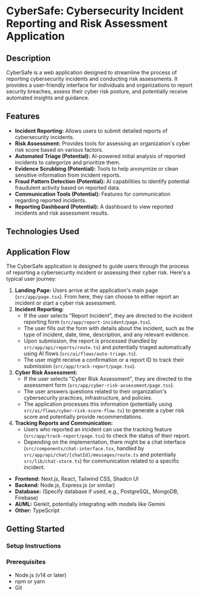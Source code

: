 # CyberSafe: Cybersecurity Incident Reporting and Risk Assessment Application

## Description

CyberSafe is a web application designed to streamline the process of reporting cybersecurity incidents and conducting risk assessments. It provides a user-friendly interface for individuals and organizations to report security breaches, assess their cyber risk posture, and potentially receive automated insights and guidance.

## Features

*   **Incident Reporting:** Allows users to submit detailed reports of cybersecurity incidents.
*   **Risk Assessment:** Provides tools for assessing an organization's cyber risk score based on various factors.
*   **Automated Triage (Potential):** AI-powered initial analysis of reported incidents to categorize and prioritize them.
*   **Evidence Scrubbing (Potential):** Tools to help anonymize or clean sensitive information from incident reports.
*   **Fraud Pattern Detection (Potential):** AI capabilities to identify potential fraudulent activity based on reported data.
*   **Communication Tools (Potential):** Features for communication regarding reported incidents.
*   **Reporting Dashboard (Potential):** A dashboard to view reported incidents and risk assessment results.

## Technologies Used

## Application Flow

The CyberSafe application is designed to guide users through the process of reporting a cybersecurity incident or assessing their cyber risk. Here's a typical user journey:

1.  **Landing Page:** Users arrive at the application's main page (`src/app/page.tsx`). From here, they can choose to either report an incident or start a cyber risk assessment.
2.  **Incident Reporting:**
    *   If the user selects "Report Incident", they are directed to the incident reporting form (`src/app/report-incident/page.tsx`).
    *   The user fills out the form with details about the incident, such as the type of incident, date, time, description, and any relevant evidence.
    *   Upon submission, the report is processed (handled by `src/app/api/reports/route.ts`) and potentially triaged automatically using AI flows (`src/ai/flows/auto-triage.ts`).
    *   The user might receive a confirmation or a report ID to track their submission (`src/app/track-report/page.tsx`).
3.  **Cyber Risk Assessment:**
    *   If the user selects "Cyber Risk Assessment", they are directed to the assessment form (`src/app/cyber-risk-assessment/page.tsx`).
    *   The user answers questions related to their organization's cybersecurity practices, infrastructure, and policies.
    *   The application processes this information (potentially using `src/ai/flows/cyber-risk-score-flow.ts`) to generate a cyber risk score and potentially provide recommendations.
4.  **Tracking Reports and Communication:**
    *   Users who reported an incident can use the tracking feature (`src/app/track-report/page.tsx`) to check the status of their report.
    *   Depending on the implementation, there might be a chat interface (`src/components/chat-interface.tsx`, handled by `src/app/api/chat/[chatId]/messages/route.ts` and potentially `src/lib/chat-store.ts`) for communication related to a specific incident.


*   **Frontend:** Next.js, React, Tailwind CSS, Shadcn UI
*   **Backend:** Node.js, Express.js (or similar)
*   **Database:** (Specify database if used, e.g., PostgreSQL, MongoDB, Firebase)
*   **AI/ML:** Genkit, potentially integrating with models like Gemini
*   **Other:** TypeScript

## Getting Started

### Setup Instructions


### Prerequisites

*   Node.js (v14 or later)
*   npm or yarn
*   Git






